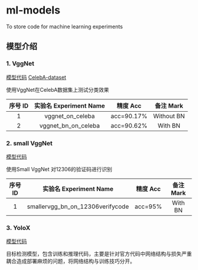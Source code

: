 # ml-models

To store code for machine learning experiments

## 模型介绍

### 1. VggNet

[模型代码](src/vgg_on_celeba.py)
[CelebA-dataset](http://mmlab.ie.cuhk.edu.hk/projects/CelebA.html)

使用VggNet在CelebA数据集上测试分类效果

|序号 ID|实验名 Experiment Name |精度 Acc|备注 Mark|
|:---:|:---:|:---:|:---:|
|1| vggnet_on_celeba|acc=90.17%|Without BN|
|2|vggnet_bn_on_celeba|acc=90.62%|With BN|

### 2. small VggNet

[模型代码](src/smallervgg_on_12306verifycode.py)

使用Small VggNet 对12306的验证码进行识别

|序号 ID|实验名 Experiment Name |精度 Acc|备注 Mark|
|:---:|:---:|:---:|:---:|
|1|smallervgg_bn_on_12306verifycode|acc=95%|With BN|

### 3. YoloX

[模型代码](src/yolox.py)

目标检测模型，包含训练和推理代码，主要是针对官方代码中网络结构与损失严重耦合造成部署麻烦的问题，将网络结构与训练技巧分开。
